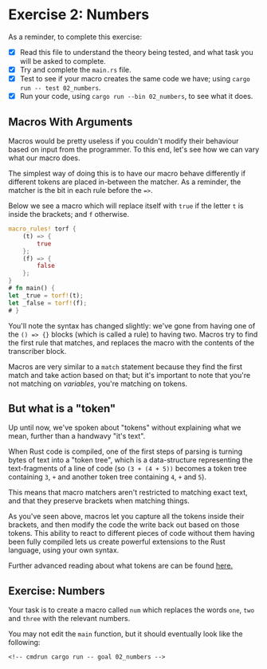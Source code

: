 # Exercise 2: Numbers

As a reminder, to complete this exercise:

- [X] Read this file to understand the theory being tested, and what
      task you will be asked to complete.
- [X] Try and complete the `main.rs` file.
- [X] Test to see if your macro creates the same code we have; using
      `cargo run -- test 02_numbers`.
- [X] Run your code, using `cargo run --bin 02_numbers`, to see what it does.

## Macros With Arguments

Macros would be pretty useless if you couldn't modify their behaviour based on
input from the programmer. To this end, let's see how we can vary what our macro
does.

The simplest way of doing this is to have our macro behave differently if
different tokens are placed in-between the matcher. As a reminder, the matcher
is the bit in each rule before the `=>`.

Below we see a macro which will replace itself with `true` if the letter `t` is
inside the brackets; and `f` otherwise.

``` rust
macro_rules! torf {
    (t) => {
        true
    };
    (f) => {
        false
    };
}
# fn main() {
let _true = torf!(t);
let _false = torf!(f);
# }
```

You'll note the syntax has changed slightly: we've gone from having one of the
`() => {}` blocks (which is called a rule) to having two. Macros try to find
the first rule that matches, and replaces the macro with the contents of the
transcriber block.

Macros are very similar to a `match` statement because they find the first match
and take action based on that; but it's important to note that you're not matching
on *variables*, you're matching on tokens.

## But what is a "token"

Up until now, we've spoken about "tokens" without explaining what we mean,
further than a handwavy "it's text".

When Rust code is compiled, one of the first steps of parsing is turning bytes
of text into a "token tree", which is a data-structure representing the
text-fragments of a line of code (so `(3 + (4 + 5))` becomes a token tree containing
`3`, `+` and another token tree containing `4`, `+` and `5`).

This means that macro matchers aren't restricted to matching exact text, and that
they preserve brackets when matching things.

As you've seen above, macros let you capture all the tokens inside their
brackets, and then modify the code the write back out based on those tokens.
This ability to react to different pieces of code without them having been fully
compiled lets us create powerful extensions to the Rust language, using your own
syntax.

Further advanced reading about what tokens are can be found [here.](https://doc.rust-lang.org/reference/tokens.html)

## Exercise: Numbers

Your task is to create a macro called `num` which replaces the words `one`, `two` and `three`
with the relevant numbers.

You may not edit the `main` function, but it should eventually look like the
following:

<!-- If you can see this text, it means you're not looking at the book.   -->
<!-- Run the cargo command below (without `cmdrun`) to see the real code. -->
```rust,ignore
<!-- cmdrun cargo run -- goal 02_numbers -->
```
